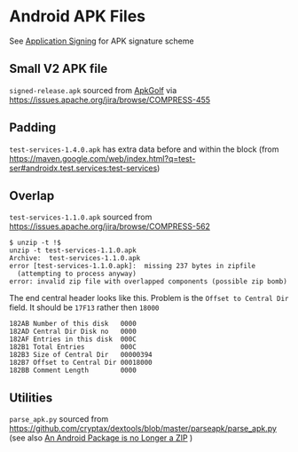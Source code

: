 # Android APK Files

See [Application Signing](https://source.android.com/security/apksigning) for APK signature scheme


## Small V2 APK file
`signed-release.apk` sourced from [ApkGolf](https://github.com/fractalwrench/ApkGolf) via https://issues.apache.org/jira/browse/COMPRESS-455


## Padding
`test-services-1.4.0.apk` has extra data before and within the block (from https://maven.google.com/web/index.html?q=test-ser#androidx.test.services:test-services)

## Overlap
`test-services-1.1.0.apk` sourced from https://issues.apache.org/jira/browse/COMPRESS-562

```
$ unzip -t !$
unzip -t test-services-1.1.0.apk
Archive:  test-services-1.1.0.apk
error [test-services-1.1.0.apk]:  missing 237 bytes in zipfile
  (attempting to process anyway)
error: invalid zip file with overlapped components (possible zip bomb)
```

The end central header looks like this. Problem is the `Offset to Central Dir` field. It should be `17F13` rather then `18000`

```182A7 END CENTRAL HEADER    06054B50
182AB Number of this disk   0000
182AD Central Dir Disk no   0000
182AF Entries in this disk  000C
182B1 Total Entries         000C
182B3 Size of Central Dir   00000394
182B7 Offset to Central Dir 00018000
182BB Comment Length        0000
```


## Utilities

`parse_apk.py` sourced from https://github.com/cryptax/dextools/blob/master/parseapk/parse_apk.py (see also [An Android Package is no Longer a ZIP](https://www.fortinet.com/blog/threat-research/an-android-package-is-no-longer-a-zip) )
